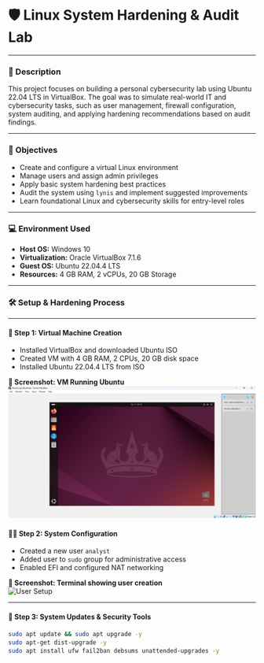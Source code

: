 # 🛡️ Linux System Hardening & Audit Lab

---

### 📘 Description

This project focuses on building a personal cybersecurity lab using Ubuntu 22.04 LTS in VirtualBox. The goal was to simulate real-world IT and cybersecurity tasks, such as user management, firewall configuration, system auditing, and applying hardening recommendations based on audit findings.

---

### 🎯 Objectives

- Create and configure a virtual Linux environment
- Manage users and assign admin privileges
- Apply basic system hardening best practices
- Audit the system using `lynis` and implement suggested improvements
- Learn foundational Linux and cybersecurity skills for entry-level roles

---

### 💻 Environment Used

- **Host OS:** Windows 10  
- **Virtualization:** Oracle VirtualBox 7.1.6  
- **Guest OS:** Ubuntu 22.04.4 LTS  
- **Resources:** 4 GB RAM, 2 vCPUs, 20 GB Storage  

---

### 🛠️ Setup & Hardening Process

---

#### 🧱 Step 1: Virtual Machine Creation

- Installed VirtualBox and downloaded Ubuntu ISO
- Created VM with 4 GB RAM, 2 CPUs, 20 GB disk space
- Installed Ubuntu 22.04.4 LTS from ISO

**📸 Screenshot: VM Running Ubuntu**  
![Ubuntu Desktop](Screenshot-ubuntu-desktop.png.png)

#### 🧑‍💻 Step 2: System Configuration

- Created a new user `analyst`
- Added user to `sudo` group for administrative access
- Enabled EFI and configured NAT networking

**📸 Screenshot: Terminal showing user creation**  
![User Setup](images/user-setup.png)

---

#### 🔐 Step 3: System Updates & Security Tools

```bash
sudo apt update && sudo apt upgrade -y
sudo apt-get dist-upgrade -y
sudo apt install ufw fail2ban debsums unattended-upgrades -y
